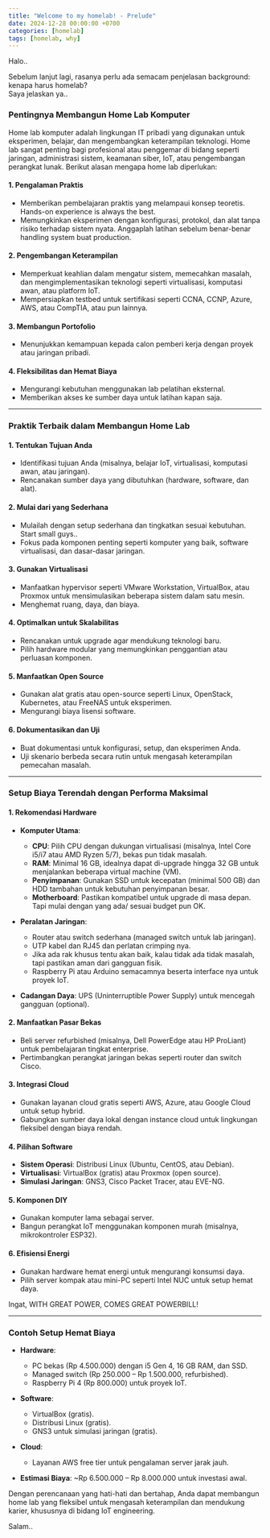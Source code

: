 ```yaml
---
title: "Welcome to my homelab! - Prelude"
date: 2024-12-28 00:00:00 +0700
categories: [homelab]
tags: [homelab, why]
---
```

Halo..

Sebelum lanjut lagi, rasanya perlu ada semacam penjelasan background: kenapa harus homelab?  
Saya jelaskan ya..

### **Pentingnya Membangun Home Lab Komputer**

Home lab komputer adalah lingkungan IT pribadi yang digunakan untuk eksperimen, belajar, dan mengembangkan keterampilan teknologi. Home lab sangat penting bagi profesional atau penggemar di bidang seperti jaringan, administrasi sistem, keamanan siber, IoT, atau pengembangan perangkat lunak. Berikut alasan mengapa home lab diperlukan:

#### **1. Pengalaman Praktis**
   - Memberikan pembelajaran praktis yang melampaui konsep teoretis. Hands-on experience is always the best.
   - Memungkinkan eksperimen dengan konfigurasi, protokol, dan alat tanpa risiko terhadap sistem nyata. Anggaplah latihan sebelum benar-benar handling system buat production.

#### **2. Pengembangan Keterampilan**
   - Memperkuat keahlian dalam mengatur sistem, memecahkan masalah, dan mengimplementasikan teknologi seperti virtualisasi, komputasi awan, atau platform IoT.
   - Mempersiapkan testbed untuk sertifikasi seperti CCNA, CCNP, Azure, AWS, atau CompTIA, atau pun lainnya.

#### **3. Membangun Portofolio**
   - Menunjukkan kemampuan kepada calon pemberi kerja dengan proyek atau jaringan pribadi.

#### **4. Fleksibilitas dan Hemat Biaya**
   - Mengurangi kebutuhan menggunakan lab pelatihan eksternal.
   - Memberikan akses ke sumber daya untuk latihan kapan saja.

---

### **Praktik Terbaik dalam Membangun Home Lab**

#### **1. Tentukan Tujuan Anda**
   - Identifikasi tujuan Anda (misalnya, belajar IoT, virtualisasi, komputasi awan, atau jaringan).
   - Rencanakan sumber daya yang dibutuhkan (hardware, software, dan alat).

#### **2. Mulai dari yang Sederhana**
   - Mulailah dengan setup sederhana dan tingkatkan sesuai kebutuhan. Start small guys..
   - Fokus pada komponen penting seperti komputer yang baik, software virtualisasi, dan dasar-dasar jaringan.

#### **3. Gunakan Virtualisasi**
   - Manfaatkan hypervisor seperti VMware Workstation, VirtualBox, atau Proxmox untuk mensimulasikan beberapa sistem dalam satu mesin.
   - Menghemat ruang, daya, dan biaya.

#### **4. Optimalkan untuk Skalabilitas**
   - Rencanakan untuk upgrade agar mendukung teknologi baru.
   - Pilih hardware modular yang memungkinkan penggantian atau perluasan komponen.

#### **5. Manfaatkan Open Source**
   - Gunakan alat gratis atau open-source seperti Linux, OpenStack, Kubernetes, atau FreeNAS untuk eksperimen.
   - Mengurangi biaya lisensi software.

#### **6. Dokumentasikan dan Uji**
   - Buat dokumentasi untuk konfigurasi, setup, dan eksperimen Anda.
   - Uji skenario berbeda secara rutin untuk mengasah keterampilan pemecahan masalah.

---

### **Setup Biaya Terendah dengan Performa Maksimal**

#### **1. Rekomendasi Hardware**
   - **Komputer Utama**:
     - **CPU**: Pilih CPU dengan dukungan virtualisasi (misalnya, Intel Core i5/i7 atau AMD Ryzen 5/7), bekas pun tidak masalah.
     - **RAM**: Minimal 16 GB, idealnya dapat di-upgrade hingga 32 GB untuk menjalankan beberapa virtual machine (VM).
     - **Penyimpanan**: Gunakan SSD untuk kecepatan (minimal 500 GB) dan HDD tambahan untuk kebutuhan penyimpanan besar.
     - **Motherboard**: Pastikan kompatibel untuk upgrade di masa depan. Tapi mulai dengan yang ada/ sesuai budget pun OK.

   - **Peralatan Jaringan**:
     - Router atau switch sederhana (managed switch untuk lab jaringan).
     - UTP kabel dan RJ45 dan perlatan crimping nya.
     - Jika ada rak khusus tentu akan baik, kalau tidak ada tidak masalah, tapi pastikan aman dari gangguan fisik.
     - Raspberry Pi atau Arduino semacamnya beserta interface nya untuk proyek IoT.

   - **Cadangan Daya**: UPS (Uninterruptible Power Supply) untuk mencegah gangguan (optional).

#### **2. Manfaatkan Pasar Bekas**
   - Beli server refurbished (misalnya, Dell PowerEdge atau HP ProLiant) untuk pembelajaran tingkat enterprise.
   - Pertimbangkan perangkat jaringan bekas seperti router dan switch Cisco.

#### **3. Integrasi Cloud**
   - Gunakan layanan cloud gratis seperti AWS, Azure, atau Google Cloud untuk setup hybrid.
   - Gabungkan sumber daya lokal dengan instance cloud untuk lingkungan fleksibel dengan biaya rendah.

#### **4. Pilihan Software**
   - **Sistem Operasi**: Distribusi Linux (Ubuntu, CentOS, atau Debian).
   - **Virtualisasi**: VirtualBox (gratis) atau Proxmox (open source).
   - **Simulasi Jaringan**: GNS3, Cisco Packet Tracer, atau EVE-NG.

#### **5. Komponen DIY**
   - Gunakan komputer lama sebagai server.
   - Bangun perangkat IoT menggunakan komponen murah (misalnya, mikrokontroler ESP32).

#### **6. Efisiensi Energi**
   - Gunakan hardware hemat energi untuk mengurangi konsumsi daya.
   - Pilih server kompak atau mini-PC seperti Intel NUC untuk setup hemat daya.

Ingat, WITH GREAT POWER, COMES GREAT POWERBILL!

---

### **Contoh Setup Hemat Biaya**

- **Hardware**:
  - PC bekas (Rp 4.500.000) dengan i5 Gen 4, 16 GB RAM, dan SSD.
  - Managed switch (Rp 250.000 – Rp 1.500.000, refurbished).
  - Raspberry Pi 4 (Rp 800.000) untuk proyek IoT.

- **Software**:
  - VirtualBox (gratis).
  - Distribusi Linux (gratis).
  - GNS3 untuk simulasi jaringan (gratis).

- **Cloud**:
  - Layanan AWS free tier untuk pengalaman server jarak jauh.

- **Estimasi Biaya**: ~Rp 6.500.000 – Rp 8.000.000 untuk investasi awal.

Dengan perencanaan yang hati-hati dan bertahap, Anda dapat membangun home lab yang fleksibel untuk mengasah keterampilan dan mendukung karier, khususnya di bidang IoT engineering.


Salam..